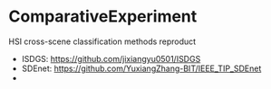 # ComparativeExperiment
HSI cross-scene classification methods reproduct


- ISDGS: https://github.com/jixiangyu0501/ISDGS
- SDEnet: https://github.com/YuxiangZhang-BIT/IEEE_TIP_SDEnet
- 